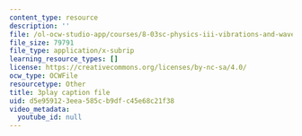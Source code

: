 ```yaml
---
content_type: resource
description: ''
file: /ol-ocw-studio-app/courses/8-03sc-physics-iii-vibrations-and-waves-fall-2016/d5e959123eea585cb9dfc45e68c21f38_Roj7FVjl-gw.vtt
file_size: 79791
file_type: application/x-subrip
learning_resource_types: []
license: https://creativecommons.org/licenses/by-nc-sa/4.0/
ocw_type: OCWFile
resourcetype: Other
title: 3play caption file
uid: d5e95912-3eea-585c-b9df-c45e68c21f38
video_metadata:
  youtube_id: null
---
```

